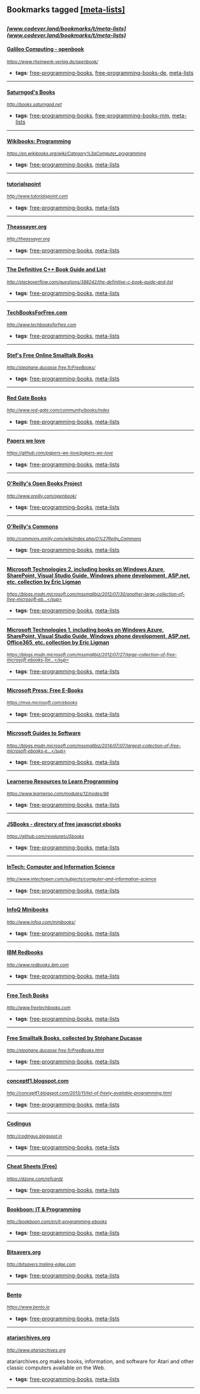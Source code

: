 ## Bookmarks tagged [[meta-lists]](https://www.codever.land/search?q=[meta-lists])

_<sup><sup>[www.codever.land/bookmarks/t/meta-lists](www.codever.land/bookmarks/t/meta-lists)</sup></sup>_
---
#### [Galileo Computing - openbook](https://www.rheinwerk-verlag.de/openbook/)
_<sup>https://www.rheinwerk-verlag.de/openbook/</sup>_

* **tags**: [free-programming-books](../tagged/free-programming-books.md), [free-programming-books-de](../tagged/free-programming-books-de.md), [meta-lists](../tagged/meta-lists.md)
---
#### [Saturngod's Books](http://books.saturngod.net)
_<sup>http://books.saturngod.net</sup>_

* **tags**: [free-programming-books](../tagged/free-programming-books.md), [free-programming-books-mm](../tagged/free-programming-books-mm.md), [meta-lists](../tagged/meta-lists.md)
---
#### [Wikibooks: Programming](https://en.wikibooks.org/wiki/Category%3aComputer_programming)
_<sup>https://en.wikibooks.org/wiki/Category%3aComputer_programming</sup>_

* **tags**: [free-programming-books](../tagged/free-programming-books.md), [meta-lists](../tagged/meta-lists.md)
---
#### [tutorialspoint](http://www.tutorialspoint.com)
_<sup>http://www.tutorialspoint.com</sup>_

* **tags**: [free-programming-books](../tagged/free-programming-books.md), [meta-lists](../tagged/meta-lists.md)
---
#### [Theassayer.org](http://theassayer.org)
_<sup>http://theassayer.org</sup>_

* **tags**: [free-programming-books](../tagged/free-programming-books.md), [meta-lists](../tagged/meta-lists.md)
---
#### [The Definitive C++ Book Guide and List](http://stackoverflow.com/questions/388242/the-definitive-c-book-guide-and-list)
_<sup>http://stackoverflow.com/questions/388242/the-definitive-c-book-guide-and-list</sup>_

* **tags**: [free-programming-books](../tagged/free-programming-books.md), [meta-lists](../tagged/meta-lists.md)
---
#### [TechBooksForFree.com](http://www.techbooksforfree.com)
_<sup>http://www.techbooksforfree.com</sup>_

* **tags**: [free-programming-books](../tagged/free-programming-books.md), [meta-lists](../tagged/meta-lists.md)
---
#### [Stef's Free Online Smalltalk Books](http://stephane.ducasse.free.fr/FreeBooks/)
_<sup>http://stephane.ducasse.free.fr/FreeBooks/</sup>_

* **tags**: [free-programming-books](../tagged/free-programming-books.md), [meta-lists](../tagged/meta-lists.md)
---
#### [Red Gate Books](http://www.red-gate.com/community/books/index)
_<sup>http://www.red-gate.com/community/books/index</sup>_

* **tags**: [free-programming-books](../tagged/free-programming-books.md), [meta-lists](../tagged/meta-lists.md)
---
#### [Papers we love](https://github.com/papers-we-love/papers-we-love)
_<sup>https://github.com/papers-we-love/papers-we-love</sup>_

* **tags**: [free-programming-books](../tagged/free-programming-books.md), [meta-lists](../tagged/meta-lists.md)
---
#### [O'Reilly's Open Books Project](http://www.oreilly.com/openbook/)
_<sup>http://www.oreilly.com/openbook/</sup>_

* **tags**: [free-programming-books](../tagged/free-programming-books.md), [meta-lists](../tagged/meta-lists.md)
---
#### [O'Reilly's Commons](http://commons.oreilly.com/wiki/index.php/O%27Reilly_Commons)
_<sup>http://commons.oreilly.com/wiki/index.php/O%27Reilly_Commons</sup>_

* **tags**: [free-programming-books](../tagged/free-programming-books.md), [meta-lists](../tagged/meta-lists.md)
---
#### [Microsoft Technologies 2, including books on Windows Azure, SharePoint, Visual Studio Guide, Windows phone development, ASP.net, etc. collection by Eric Ligman](https://blogs.msdn.microsoft.com/mssmallbiz/2012/07/30/another-large-collection-of-free-microsoft-ebooks-and-resource-kits-for-you-including-sharepoint-2013-office-2013-office-365-duet-2-0-azure-cloud-windows-phone-lync-dynamics-crm-and-more/)
_<sup>https://blogs.msdn.microsoft.com/mssmallbiz/2012/07/30/another-large-collection-of-free-microsoft-eb...</sup>_

* **tags**: [free-programming-books](../tagged/free-programming-books.md), [meta-lists](../tagged/meta-lists.md)
---
#### [Microsoft Technologies 1, including books on Windows Azure, SharePoint, Visual Studio Guide, Windows phone development, ASP.net, Office365, etc. collection by Eric Ligman](https://blogs.msdn.microsoft.com/mssmallbiz/2012/07/27/large-collection-of-free-microsoft-ebooks-for-you-including-sharepoint-visual-studio-windows-phone-windows-8-office-365-office-2010-sql-server-2012-azure-and-more/)
_<sup>https://blogs.msdn.microsoft.com/mssmallbiz/2012/07/27/large-collection-of-free-microsoft-ebooks-for...</sup>_

* **tags**: [free-programming-books](../tagged/free-programming-books.md), [meta-lists](../tagged/meta-lists.md)
---
#### [Microsoft Press: Free E-Books](https://mva.microsoft.com/ebooks)
_<sup>https://mva.microsoft.com/ebooks</sup>_

* **tags**: [free-programming-books](../tagged/free-programming-books.md), [meta-lists](../tagged/meta-lists.md)
---
#### [Microsoft Guides to Software](https://blogs.msdn.microsoft.com/mssmallbiz/2014/07/07/largest-collection-of-free-microsoft-ebooks-ever-including-windows-8-1-windows-8-windows-7-office-2013-office-365-office-2010-sharepoint-2013-dynamics-crm-powershell-exchange-server-lync-2/)
_<sup>https://blogs.msdn.microsoft.com/mssmallbiz/2014/07/07/largest-collection-of-free-microsoft-ebooks-e...</sup>_

* **tags**: [free-programming-books](../tagged/free-programming-books.md), [meta-lists](../tagged/meta-lists.md)
---
#### [Learneroo Resources to Learn Programming](https://www.learneroo.com/modules/12/nodes/96)
_<sup>https://www.learneroo.com/modules/12/nodes/96</sup>_

* **tags**: [free-programming-books](../tagged/free-programming-books.md), [meta-lists](../tagged/meta-lists.md)
---
#### [JSBooks - directory of free javascript ebooks](https://github.com/revolunet/JSbooks)
_<sup>https://github.com/revolunet/JSbooks</sup>_

* **tags**: [free-programming-books](../tagged/free-programming-books.md), [meta-lists](../tagged/meta-lists.md)
---
#### [InTech: Computer and Information Science](http://www.intechopen.com/subjects/computer-and-information-science)
_<sup>http://www.intechopen.com/subjects/computer-and-information-science</sup>_

* **tags**: [free-programming-books](../tagged/free-programming-books.md), [meta-lists](../tagged/meta-lists.md)
---
#### [InfoQ Minibooks](http://www.infoq.com/minibooks/)
_<sup>http://www.infoq.com/minibooks/</sup>_

* **tags**: [free-programming-books](../tagged/free-programming-books.md), [meta-lists](../tagged/meta-lists.md)
---
#### [IBM Redbooks](http://www.redbooks.ibm.com)
_<sup>http://www.redbooks.ibm.com</sup>_

* **tags**: [free-programming-books](../tagged/free-programming-books.md), [meta-lists](../tagged/meta-lists.md)
---
#### [Free Tech Books](http://www.freetechbooks.com)
_<sup>http://www.freetechbooks.com</sup>_

* **tags**: [free-programming-books](../tagged/free-programming-books.md), [meta-lists](../tagged/meta-lists.md)
---
#### [Free Smalltalk Books, collected by Stéphane Ducasse](http://stephane.ducasse.free.fr/FreeBooks.html)
_<sup>http://stephane.ducasse.free.fr/FreeBooks.html</sup>_

* **tags**: [free-programming-books](../tagged/free-programming-books.md), [meta-lists](../tagged/meta-lists.md)
---
#### [conceptf1.blogspot.com](http://conceptf1.blogspot.com/2013/11/list-of-freely-available-programming.html)
_<sup>http://conceptf1.blogspot.com/2013/11/list-of-freely-available-programming.html</sup>_

* **tags**: [free-programming-books](../tagged/free-programming-books.md), [meta-lists](../tagged/meta-lists.md)
---
#### [Codingus](http://codingus.blogspot.in)
_<sup>http://codingus.blogspot.in</sup>_

* **tags**: [free-programming-books](../tagged/free-programming-books.md), [meta-lists](../tagged/meta-lists.md)
---
#### [Cheat Sheets (Free)](https://dzone.com/refcardz)
_<sup>https://dzone.com/refcardz</sup>_

* **tags**: [free-programming-books](../tagged/free-programming-books.md), [meta-lists](../tagged/meta-lists.md)
---
#### [Bookboon: IT & Programming](http://bookboon.com/en/it-programming-ebooks)
_<sup>http://bookboon.com/en/it-programming-ebooks</sup>_

* **tags**: [free-programming-books](../tagged/free-programming-books.md), [meta-lists](../tagged/meta-lists.md)
---
#### [Bitsavers.org](http://bitsavers.trailing-edge.com)
_<sup>http://bitsavers.trailing-edge.com</sup>_

* **tags**: [free-programming-books](../tagged/free-programming-books.md), [meta-lists](../tagged/meta-lists.md)
---
#### [Bento](https://www.bento.io)
_<sup>https://www.bento.io</sup>_

* **tags**: [free-programming-books](../tagged/free-programming-books.md), [meta-lists](../tagged/meta-lists.md)
---
#### [atariarchives.org](http://www.atariarchives.org)
_<sup>http://www.atariarchives.org</sup>_

atariarchives.org makes books, information, and software for Atari and other classic computers available on the Web.
* **tags**: [free-programming-books](../tagged/free-programming-books.md), [meta-lists](../tagged/meta-lists.md)
---
